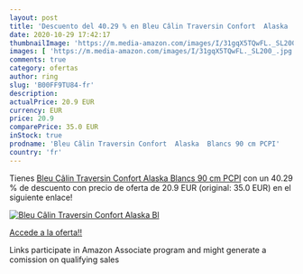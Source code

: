```yaml
---
layout: post
title: 'Descuento del 40.29 % en Bleu Câlin Traversin Confort  Alaska  Bl'
date: 2020-10-29 17:42:17
thumbnailImage: 'https://m.media-amazon.com/images/I/31gqX5TQwFL._SL200_.jpg'
images: [ 'https://m.media-amazon.com/images/I/31gqX5TQwFL._SL200_.jpg' ]
comments: true
category: ofertas
author: ring
slug: 'B00FF9TU84-fr'
description:
actualPrice: 20.9 EUR
currency: EUR
price: 20.9
comparePrice: 35.0 EUR
inStock: true
prodname: 'Bleu Câlin Traversin Confort  Alaska  Blancs 90 cm PCPI'
country: 'fr'
---
```


Tienes [Bleu Câlin Traversin Confort  Alaska  Blancs 90 cm PCPI](https://www.amazon.fr/dp/B00FF9TU84/?tag=tolees0d-21) con un 40.29 % de descuento con precio de oferta de 20.9 EUR (original: 35.0 EUR) en el siguiente enlace!

[![Bleu Câlin Traversin Confort  Alaska  Bl](https://m.media-amazon.com/images/I/31gqX5TQwFL._SL200_.jpg)](https://www.amazon.fr/dp/B00FF9TU84/?tag=tolees0d-21)

[Accede a la oferta!!](https://www.amazon.fr/dp/B00FF9TU84/?tag=tolees0d-21)

Links participate in Amazon Associate program and might generate a comission on qualifying sales


